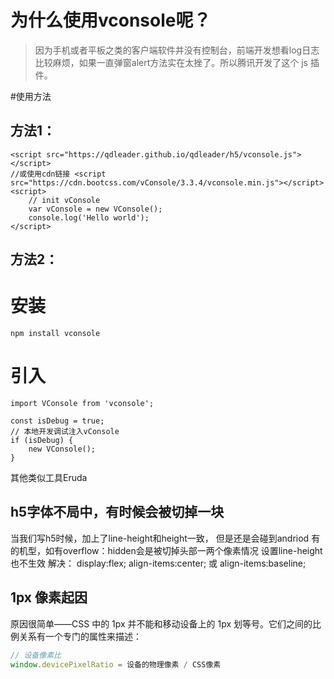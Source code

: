 
# 为什么使用vconsole呢？
>因为手机或者平板之类的客户端软件并没有控制台，前端开发想看log日志比较麻烦，如果一直弹窗alert方法实在太挫了。所以腾讯开发了这个 js 插件。

#使用方法

## 方法1：

```
<script src="https://qdleader.github.io/qdleader/h5/vconsole.js"></script>
//或使用cdn链接 <script src="https://cdn.bootcss.com/vConsole/3.3.4/vconsole.min.js"></script>
<script>
    // init vConsole
    var vConsole = new VConsole();
    console.log('Hello world');
</script>

```



## 方法2：


# 安装
```
npm install vconsole

```
# 引入

```
import VConsole from 'vconsole';

const isDebug = true;
// 本地开发调试注入vConsole
if (isDebug) {
    new VConsole();
}
```




其他类似工具Eruda


## h5字体不局中，有时候会被切掉一块
当我们写h5时候，加上了line-height和height一致，
但是还是会碰到andriod 有的机型，如有overflow：hidden会是被切掉头部一两个像素情况
设置line-height 也不生效
解决：
display:flex;
align-items:center; 或 align-items:baseline;


## 1px 像素起因
原因很简单——CSS 中的 1px 并不能和移动设备上的 1px 划等号。它们之间的比例关系有一个专门的属性来描述：
```javascript
// 设备像素比
window.devicePixelRatio = 设备的物理像素 / CSS像素
```